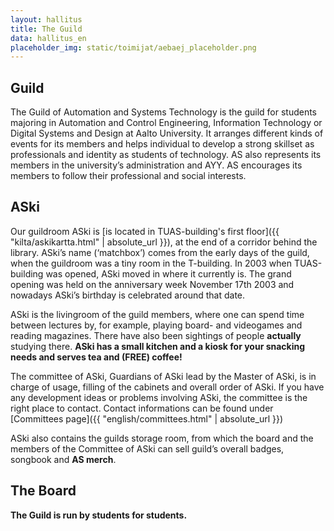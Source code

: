 ```yaml
---
layout: hallitus
title: The Guild
data: hallitus_en
placeholder_img: static/toimijat/aebaej_placeholder.png
---
```

## Guild
The Guild of Automation and Systems Technology is the guild for students majoring in Automation and Control Engineering, Information Technology or Digital Systems and Design at Aalto University. It arranges different kinds of events for its members and helps individual to develop a strong skillset as professionals and identity as students of technology. AS also represents its members in the university’s administration and AYY. AS encourages its members to follow their professional and social interests.

## ASki

Our guildroom ASki is [is located in TUAS-building's first floor]({{ "kilta/askikartta.html" | absolute_url }}), at the end of a corridor behind the library. ASki’s name (‘matchbox’) comes from the early days of the guild, when the guildroom was a tiny room in the T-building. In 2003 when TUAS-building was opened, ASki moved in where it currently is. The grand opening was held on the anniversary week November 17th 2003 and nowadays ASki’s birthday is celebrated around that date.

ASki is the livingroom of the guild members, where one can spend time between lectures by, for example, playing board- and videogames and reading magazines. There have also been sightings of people **actually** studying there. **ASki has a small kitchen and a kiosk for your snacking needs and serves tea and (FREE) coffee!**

The committee of ASki, Guardians of ASki lead by the Master of ASki, is in charge of usage, filling of the cabinets and overall order of ASki. If you have any development ideas or problems involving ASki, the committee is the right place to contact. Contact informations can be found under [Committees page]({{ "english/committees.html" | absolute_url }})

ASki also contains the guilds storage room, from which the board and the members of the Committee of ASki can sell guild’s overall badges, songbook and **AS merch**.

## The Board

**The Guild is run by students for students.**
